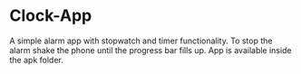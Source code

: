 # Clock-App
A simple alarm app with stopwatch and timer functionality.
To stop the alarm shake the phone until the progress bar fills up.
App is available inside the apk folder.
